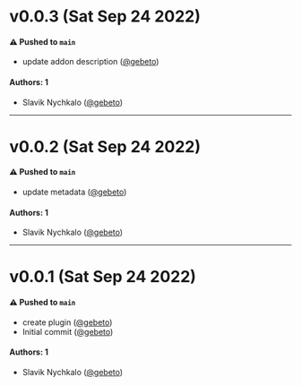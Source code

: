 # v0.0.3 (Sat Sep 24 2022)

#### ⚠️ Pushed to `main`

- update addon description ([@gebeto](https://github.com/gebeto))

#### Authors: 1

- Slavik Nychkalo ([@gebeto](https://github.com/gebeto))

---

# v0.0.2 (Sat Sep 24 2022)

#### ⚠️ Pushed to `main`

- update metadata ([@gebeto](https://github.com/gebeto))

#### Authors: 1

- Slavik Nychkalo ([@gebeto](https://github.com/gebeto))

---

# v0.0.1 (Sat Sep 24 2022)

#### ⚠️ Pushed to `main`

- create plugin ([@gebeto](https://github.com/gebeto))
- Initial commit ([@gebeto](https://github.com/gebeto))

#### Authors: 1

- Slavik Nychkalo ([@gebeto](https://github.com/gebeto))

